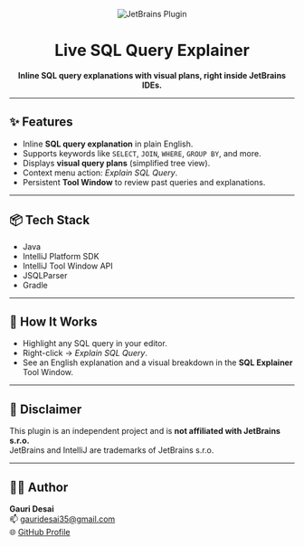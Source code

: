 <p align="center">
  <img src="https://img.shields.io/badge/JetBrains%20Plugin-Live%20SQL%20Query%20Explainer-blue?logo=jetbrains&style=flat-square" alt="JetBrains Plugin"/>
</p>

<h1 align="center">Live SQL Query Explainer</h1>
<p align="center"><strong>Inline SQL query explanations with visual plans, right inside JetBrains IDEs.</strong></p>

---

## ✨ Features

- Inline **SQL query explanation** in plain English.
- Supports keywords like `SELECT`, `JOIN`, `WHERE`, `GROUP BY`, and more.
- Displays **visual query plans** (simplified tree view).
- Context menu action: _Explain SQL Query_.
- Persistent **Tool Window** to review past queries and explanations.

---

## 📦 Tech Stack

- Java 
- IntelliJ Platform SDK
- IntelliJ Tool Window API
- JSQLParser
- Gradle

---


## 🧠 How It Works

- Highlight any SQL query in your editor.
- Right-click → _Explain SQL Query_.
- See an English explanation and a visual breakdown in the **SQL Explainer** Tool Window.

---

## 📜 Disclaimer

This plugin is an independent project and is **not affiliated with JetBrains s.r.o.**  
JetBrains and IntelliJ are trademarks of JetBrains s.r.o.

---

## 🧑‍💻 Author

**Gauri Desai**  
📫 [gauridesai35@gmail.com](mailto:gauridesai35@gmail.com)  
🌐 [GitHub Profile](https://github.com/gaurid14)
